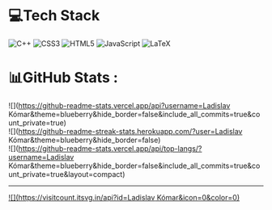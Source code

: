 
# 💻Tech Stack
![C++](https://img.shields.io/badge/c++-%2300599C.svg?style=for-the-badge&logo=c%2B%2B&logoColor=white) ![CSS3](https://img.shields.io/badge/css3-%231572B6.svg?style=for-the-badge&logo=css3&logoColor=white) ![HTML5](https://img.shields.io/badge/html5-%23E34F26.svg?style=for-the-badge&logo=html5&logoColor=white) ![JavaScript](https://img.shields.io/badge/javascript-%23323330.svg?style=for-the-badge&logo=javascript&logoColor=%23F7DF1E) ![LaTeX](https://img.shields.io/badge/latex-%23008080.svg?style=for-the-badge&logo=latex&logoColor=white)
# 📊GitHub Stats :
![](https://github-readme-stats.vercel.app/api?username=Ladislav Kómar&theme=blueberry&hide_border=false&include_all_commits=true&count_private=true)<br/>
![](https://github-readme-streak-stats.herokuapp.com/?user=Ladislav Kómar&theme=blueberry&hide_border=false)<br/>
![](https://github-readme-stats.vercel.app/api/top-langs/?username=Ladislav Kómar&theme=blueberry&hide_border=false&include_all_commits=true&count_private=true&layout=compact)

---
[![](https://visitcount.itsvg.in/api?id=Ladislav Kómar&icon=0&color=0)](https://visitcount.itsvg.in)
